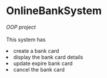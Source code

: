 # OnlineBankSystem
<i>OOP project</i>
<br><br>
This system has
<li>create a bank card</li>
<li>display the bank card details</li>
<li>update expire bank card</li>
<li>cancel the bank card</li>

